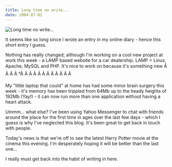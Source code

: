 ```yaml
---
title: Long time no write...
date: 2004-07-01
---
```


![Long time no write...](https://source.unsplash.com/s9CC2SKySJM/1600x900)

It seems like so long since I wrote an entry in my online diary - hence this short entry I guess.

Nothing has really changed; although I'm working on a cool new project at work this week - a LAMP based website for a car dealership. LAMP = Linux, Apache, MySQL and PHP. It's nice to work on because it's something new Ã Ã Ã Ã °Ã Ã Ã Ã Ã Ã Ã Ã Ã Ã Ã Ã 

My "little laptop that could" at home has had some minor brain surgery this week - it's memory has been trippled from 64Mb up to the heady heights of 192Mb (Yay!) - it can now run more than one application without having a heart attack.

Ummm... what else? I've been using Yahoo Messenger to chat with friends around the place for the first time in ages over the last few days - which I guess is why I've neglected this blog. It's been great to get back in touch with people.

Today's news is that we're off to see the latest Harry Potter movie at the cinema this evening. I'm desperately hoping it will be better than the last one...

I really must get back into the habit of writing in here.